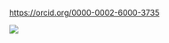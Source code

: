 https://orcid.org/0000-0002-6000-3735

<img src="https://projecteuler.net/profile/LucasBrown.png"/>
<!---
lucasaugustus/lucasaugustus is a special repository because its `README.md` (this file) appears on your GitHub profile.
You can click the Preview link to take a look at your changes.
--->
